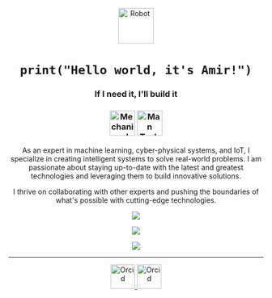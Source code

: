 <p align="center">
  <img src="https://raw.githubusercontent.com/Tarikul-Islam-Anik/Animated-Fluent-Emojis/master/Emojis/Smilies/Robot.png" alt="Robot" width="70" height="70" />
</p>

### <h1 align="center"> **`print("Hello world, it's Amir!")`**</h1> 

<h3 align="center"> 
  If I need it, I'll build it
</h3>

<h3 align="center"> 
  <img src="https://raw.githubusercontent.com/Tarikul-Islam-Anik/Animated-Fluent-Emojis/master/Emojis/Hand%20gestures/Mechanical%20Arm.png" alt="Mechanical Arm" width="50" height="50" /> <img src="https://raw.githubusercontent.com/Tarikul-Islam-Anik/Animated-Fluent-Emojis/master/Emojis/People%20with%20professions/Man%20Technologist%20Light%20Skin%20Tone.png" alt="Man Technologist Light Skin Tone" width="50" height="50" /> 
</h3>

<p align="center">
  As an expert in machine learning, cyber-physical systems, and IoT, I specialize in creating intelligent systems to solve real-world problems. I am passionate about staying up-to-date with the latest and greatest technologies and leveraging them to build innovative solutions.
</p>

<p align="center">
  I thrive on collaborating with other experts and pushing the boundaries of what's possible with cutting-edge technologies.
</p>
  
<p align="center">
  <a href="https://github.com/amir2628">
    <img src="https://skillicons.dev/icons?i=git,docker,aws,linux" />
  </a>
</p>

<p align="center">
  <a href="https://github.com/amir2628">
    <img src="https://skillicons.dev/icons?i=py,matlab,tensorflow,flutter" />
  </a>
</p>

<p align="center">
  <a href="https://github.com/amir2628">
    <img src="https://skillicons.dev/icons?i=vscode,androidstudio" />
  </a>
</p>

<!-- # Links <img src="https://raw.githubusercontent.com/Tarikul-Islam-Anik/Animated-Fluent-Emojis/master/Emojis/Symbols/Check%20Mark%20Button.png" alt="Check Mark Button" width="25" height="25" />
 -->
---

<p align="center">
  <a href="https://orcid.org/0000-0001-5671-3710">
    <img alt="Orcid" width="48px" src="https://user-images.githubusercontent.com/56083377/219612673-0ded6209-1d0e-47a6-93d8-a13f4f972da4.svg">
  </a>
  
  <a href="https://www.linkedin.com/in/amir-bahrami-0921a697">
    <img alt="Orcid" width="48px" src="https://user-images.githubusercontent.com/56083377/219613739-82611ccd-04a5-4d66-bd1d-e79760ee7859.png">
  </a>
</p>

<!--
<p align="center">
  <img alt="amir2628's Github Stats" src="https://github-readme-stats.vercel.app/api?username=amir2628&show_icons=true&hide_border=true&theme=buefy" />
</p>
-->
